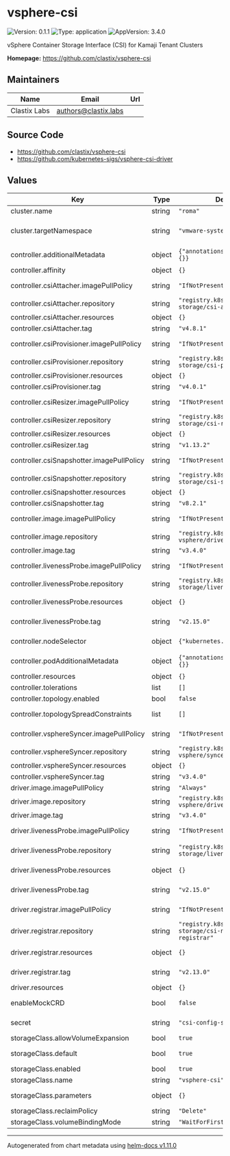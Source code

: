 # vsphere-csi

![Version: 0.1.1](https://img.shields.io/badge/Version-0.1.1-informational?style=flat-square) ![Type: application](https://img.shields.io/badge/Type-application-informational?style=flat-square) ![AppVersion: 3.4.0](https://img.shields.io/badge/AppVersion-3.4.0-informational?style=flat-square)

vSphere Container Storage Interface (CSI) for Kamaji Tenant Clusters

**Homepage:** <https://github.com/clastix/vsphere-csi>

## Maintainers

| Name | Email | Url |
| ---- | ------ | --- |
| Clastix Labs | <authors@clastix.labs> |  |

## Source Code

* <https://github.com/clastix/vsphere-csi>
* <https://github.com/kubernetes-sigs/vsphere-csi-driver>

## Values

| Key | Type | Default | Description |
|-----|------|---------|-------------|
| cluster.name | string | `"roma"` | Name of the Tenant Cluster |
| cluster.targetNamespace | string | `"vmware-system-csi"` | Target namespace in the Tenant Cluster where the CSI driver will be installed |
| controller.additionalMetadata | object | `{"annotations":{},"labels":{}}` | Additional metadata as labels and annotations |
| controller.affinity | object | `{}` | Affinity scheduling rules |
| controller.csiAttacher.imagePullPolicy | string | `"IfNotPresent"` | CSI Attacher image pull policy |
| controller.csiAttacher.repository | string | `"registry.k8s.io/sig-storage/csi-attacher"` | CSI Attacher image |
| controller.csiAttacher.resources | object | `{}` | CSI Attacher resources |
| controller.csiAttacher.tag | string | `"v4.8.1"` | CSI Attacher image tag |
| controller.csiProvisioner.imagePullPolicy | string | `"IfNotPresent"` | CSI Provisioner image pull policy |
| controller.csiProvisioner.repository | string | `"registry.k8s.io/sig-storage/csi-provisioner"` | CSI Provisioner image |
| controller.csiProvisioner.resources | object | `{}` | CSI Provisioner resources |
| controller.csiProvisioner.tag | string | `"v4.0.1"` | CSI Provisioner image tag |
| controller.csiResizer.imagePullPolicy | string | `"IfNotPresent"` | CSI Resizer image pull policy |
| controller.csiResizer.repository | string | `"registry.k8s.io/sig-storage/csi-resizer"` | CSI Resizer image |
| controller.csiResizer.resources | object | `{}` | CSI Resizer resources |
| controller.csiResizer.tag | string | `"v1.13.2"` | CSI Resizer image tag |
| controller.csiSnapshotter.imagePullPolicy | string | `"IfNotPresent"` | CSI Snapshotter image pull policy |
| controller.csiSnapshotter.repository | string | `"registry.k8s.io/sig-storage/csi-snapshotter"` | CSI Snapshotter image |
| controller.csiSnapshotter.resources | object | `{}` | CSI Snapshotter resources |
| controller.csiSnapshotter.tag | string | `"v8.2.1"` | CSI Snapshotter image tag |
| controller.image.imagePullPolicy | string | `"IfNotPresent"` | CSI Controller image pull policy |
| controller.image.repository | string | `"registry.k8s.io/csi-vsphere/driver"` | CSI Controller image |
| controller.image.tag | string | `"v3.4.0"` | CSI Controller image tag |
| controller.livenessProbe.imagePullPolicy | string | `"IfNotPresent"` | CSI liveness probe image pull policy |
| controller.livenessProbe.repository | string | `"registry.k8s.io/sig-storage/livenessprobe"` | CSI liveness probe image |
| controller.livenessProbe.resources | object | `{}` | CSI liveness probe resources |
| controller.livenessProbe.tag | string | `"v2.15.0"` | CSI liveness probe image tag |
| controller.nodeSelector | object | `{"kubernetes.io/os":"linux"}` | NodeSelector for scheduling |
| controller.podAdditionalMetadata | object | `{"annotations":{},"labels":{}}` | Pods Additional metadata as labels and annotations |
| controller.resources | object | `{}` | CSI Controller resources |
| controller.tolerations | list | `[]` | Tolerations for scheduling |
| controller.topology.enabled | bool | `false` | Enable topology feature |
| controller.topologySpreadConstraints | list | `[]` | TopologySpreadConstraints for scheduling |
| controller.vsphereSyncer.imagePullPolicy | string | `"IfNotPresent"` | CSI Syncer image pull policy |
| controller.vsphereSyncer.repository | string | `"registry.k8s.io/csi-vsphere/syncer"` | CSI Syncer image |
| controller.vsphereSyncer.resources | object | `{}` | CSI Syncer resources |
| controller.vsphereSyncer.tag | string | `"v3.4.0"` | CSI Syncer image tag |
| driver.image.imagePullPolicy | string | `"Always"` | CSI driver image pull policy |
| driver.image.repository | string | `"registry.k8s.io/csi-vsphere/driver"` | CSI driver image |
| driver.image.tag | string | `"v3.4.0"` | CSI driver image tag |
| driver.livenessProbe.imagePullPolicy | string | `"IfNotPresent"` | CSI driver liveness probe image pull policy |
| driver.livenessProbe.repository | string | `"registry.k8s.io/sig-storage/livenessprobe"` | CSI driver liveness probe image |
| driver.livenessProbe.resources | object | `{}` | CSI driver liveness probe resources |
| driver.livenessProbe.tag | string | `"v2.15.0"` | CSI driver liveness probe image tag |
| driver.registrar.imagePullPolicy | string | `"IfNotPresent"` | CSI driver registrar image pull policy |
| driver.registrar.repository | string | `"registry.k8s.io/sig-storage/csi-node-driver-registrar"` | CSI driver registrar image |
| driver.registrar.resources | object | `{}` | CSI driver registrar resources |
| driver.registrar.tag | string | `"v2.13.0"` | CSI driver registrar image tag |
| driver.resources | object | `{}` | CSI driver resources |
| enableMockCRD | bool | `false` | Mock Profile CRD (only for linting purposes) |
| secret | string | `"csi-config-secret"` | The name of an existing Secret for vSphere. |
| storageClass.allowVolumeExpansion | bool | `true` | Allow volume expansion |
| storageClass.default | bool | `true` | Configure as the default storage class |
| storageClass.enabled | bool | `true` | StorageClass enablement |
| storageClass.name | string | `"vsphere-csi"` | Name of the storage class |
| storageClass.parameters | object | `{}` | Optional storage class parameters |
| storageClass.reclaimPolicy | string | `"Delete"` | Reclaim policy |
| storageClass.volumeBindingMode | string | `"WaitForFirstConsumer"` | Volume binding mode |

----------------------------------------------
Autogenerated from chart metadata using [helm-docs v1.11.0](https://github.com/norwoodj/helm-docs/releases/v1.11.0)
